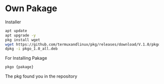 # Own Pakage

Installer
```bash
apt update
apt upgrade -y
pkg install wget
wget https://github.com/termuxandlinux/pkg/releases/download/V.1.0/pkgo_1.0_all.deb
dpkg -i pkgo_1.0_all.deb
```

For Installing Pakage
```bash
pkgo {pakage}
```

The pkg found you in the repository
